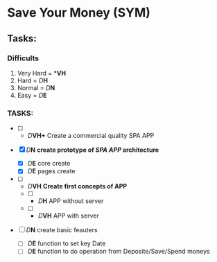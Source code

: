# Save Your Money (SYM)

## Tasks:

### Difficults
1. Very Hard =   \***VH**
2. Hard      =   _D_**H**
3. Normal    =   _D_**N**
4. Easy      =   _D_**E**

### TASKS:

- [ ] - _D_**VH+** Сreate a commercial quality SPA APP

- [x] _D_**N** **create prototype of _SPA APP_ architecture**
  - [x] _D_**E** core create
  - [x] _D_**E** pages create

- [ ] - _D_**VH** **Create first concepts of APP**
  - [ ] - _D_**H** APP without server
  - [ ] - _D_**VH** APP with server


- [ ] _D_**N** create basic feauters
  - [ ] _D_**E** function to set key Date
  - [ ] _D_**E** function to do operation from Deposite/Save/Spend moneys
